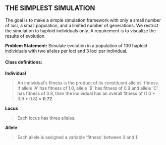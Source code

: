 ## THE SIMPLEST SIMULATION

The goal is to make a simple simulation framework with only a small number of loci, a small population, and a limited number of generations. We restrict the simulation to haploid individuals only. A requirement is to visualize the results of evolution.

**Problem Statement:**
Simulate evolution in a population of 100 haploid individuals with
two alleles per loci and 3 loci per individual.

#### Class definitions:
**Individual**
> An individual's fitness is the product of its constituent alleles' fitness. If allele 'A' has fitness of 1.0, allele 'B' has fitness of 0.9 and allele 'C' has fitness of 0.8, then the individual has an overall fitness of (1.0 * 0.9 * 0.8) = **0.72**.
>
**Locus**
> Each locus has three alleles.
>
**Allele**
> Each allele is assigned a variable 'fitness' between 0 and 1.
>
